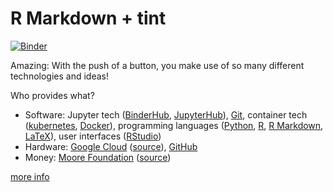 # R Markdown + tint

[![Binder](https://mybinder.org/badge.svg)](https://mybinder.org/v2/gh/fkohrt/RMarkdown-tint/master?urlpath=rstudio)

Amazing: With the push of a button, you make use of so many different technologies and ideas!

Who provides what?

- Software: Jupyter tech ([BinderHub](https://github.com/jupyterhub/binderhub/), [JupyterHub](https://github.com/jupyterhub/jupyterhub)), [Git](https://git-scm.com/), container tech ([kubernetes](https://kubernetes.io/), [Docker](https://www.docker.com/)), programming languages ([Python](https://www.python.org/), [R](https://www.r-project.org/), [R Markdown](https://rmarkdown.rstudio.com/), [LaTeX](https://www.latex-project.org/)), user interfaces ([RStudio](https://www.rstudio.com/))
- Hardware: [Google Cloud](https://cloud.google.com/) ([source](https://mybinder-sre.readthedocs.io/en/latest/deployment/what.html)), [GitHub](https://github.com/)
- Money: [Moore Foundation](https://figshare.com/s/e9d0ad7bdc4e405cccfa) ([source](https://mybinder.readthedocs.io/en/latest/faq.html#how-can-mybinder-org-be-free-to-use))

[more info]([mybinder.org-deploy](https://github.com/jupyterhub/mybinder.org-deploy))
